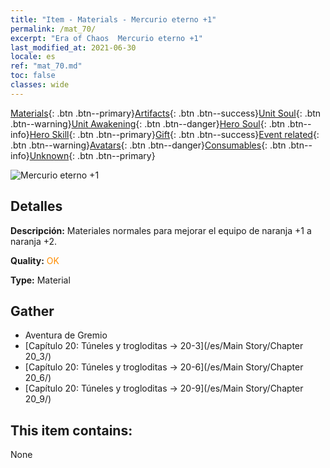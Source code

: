 ```yaml
---
title: "Item - Materials - Mercurio eterno +1"
permalink: /mat_70/
excerpt: "Era of Chaos  Mercurio eterno +1"
last_modified_at: 2021-06-30
locale: es
ref: "mat_70.md"
toc: false
classes: wide
---
```

 [Materials](/ItemsES/){: .btn .btn--primary}[Artifacts](/ItemsES/Artifacts/){: .btn .btn--success}[Unit Soul](/ItemsES/UnitSoul/){: .btn .btn--warning}[Unit Awakening](/ItemsES/UnitAwakening/){: .btn .btn--danger}[Hero Soul](/ItemsES/HeroSoul/){: .btn .btn--info}[Hero Skill](/ItemsES/HeroSkill/){: .btn .btn--primary}[Gift](/ItemsES/Gift/){: .btn .btn--success}[Event related](/ItemsES/Events/){: .btn .btn--warning}[Avatars](/ItemsES/Avatars/){: .btn .btn--danger}[Consumables](/ItemsES/Consumables/){: .btn .btn--info}[Unknown](/ItemsES/Unknown/){: .btn .btn--primary}

 ![Mercurio eterno +1](/images/t/i_cailiao_shuiyin3.png)

## Detalles
 **Descripción:** Materiales normales para mejorar el equipo de naranja +1 a naranja +2.

 **Quality:** <span style="color: #FF8C00">OK</span>

 **Type:** Material

## Gather

*    Aventura de Gremio 
*    [Capítulo 20: Túneles y trogloditas -> 20-3](/es/Main Story/Chapter 20_3/) 
*    [Capítulo 20: Túneles y trogloditas -> 20-6](/es/Main Story/Chapter 20_6/) 
*    [Capítulo 20: Túneles y trogloditas -> 20-9](/es/Main Story/Chapter 20_9/) 

## This item contains:

  None

